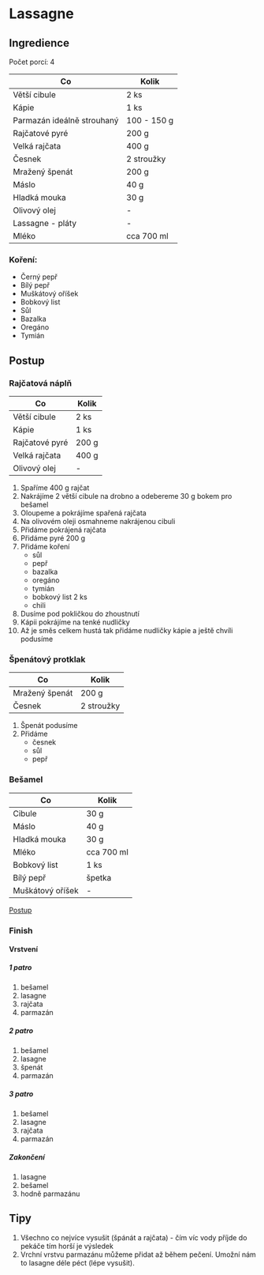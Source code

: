 # Lassagne

## Ingredience

Počet porcí: 4

| Co                         | Kolik       |
| -------------------------- | ----------- |
| Větší cibule               | 2 ks        |
| Kápie                      | 1 ks        |
| Parmazán ideálně strouhaný | 100 - 150 g |
| Rajčatové pyré             | 200 g       |
| Velká rajčata              | 400 g       |
| Česnek                     | 2 stroužky  |
| Mražený špenát             | 200 g       |
| Máslo                      | 40 g        |
| Hladká mouka               | 30 g        |
| Olivový olej               | -           |
| Lassagne - pláty           | -           |
| Mléko                      | cca 700 ml  |

### Koření:

- Černý pepř
- Bílý pepř
- Muškátový oříšek
- Bobkový list
- Sůl
- Bazalka
- Oregáno
- Tymián

## Postup

### Rajčatová náplň

| Co             | Kolik |
| -------------- | ----- |
| Větší cibule   | 2 ks  |
| Kápie          | 1 ks  |
| Rajčatové pyré | 200 g |
| Velká rajčata  | 400 g |
| Olivový olej   | -     |

1. Spaříme 400 g rajčat
1. Nakrájíme 2 větší cibule na drobno a odebereme 30 g bokem pro bešamel
1. Oloupeme a pokrájíme spařená rajčata
1. Na olivovém oleji osmahneme nakrájenou cibuli
1. Přidáme pokrájená rajčata
1. Přidáme pyré 200 g
1. Přidáme koření
   - sůl
   - pepř
   - bazalka
   - oregáno
   - tymián
   - bobkový list 2 ks
   - chili
1. Dusíme pod pokličkou do zhoustnutí
1. Kápii pokrájíme na tenké nudličky
1. Až je směs celkem hustá tak přidáme nudličky kápie a ještě chvíli podusíme

### Špenátový protklak

| Co             | Kolik      |
| -------------- | ---------- |
| Mražený špenát | 200 g      |
| Česnek         | 2 stroužky |

1. Špenát podusíme
1. Přidáme
   - česnek
   - sůl
   - pepř

### Bešamel

| Co               | Kolik      |
| ---------------- | ---------- |
| Cibule           | 30 g       |
| Máslo            | 40 g       |
| Hladká mouka     | 30 g       |
| Mléko            | cca 700 ml |
| Bobkový list     | 1 ks       |
| Bílý pepř        | špetka     |
| Muškátový oříšek | -          |

[Postup](besamel.md)

### Finish

#### Vrstvení

##### 1 patro

1. bešamel
1. lasagne
1. rajčata
1. parmazán

##### 2 patro

1. bešamel
1. lasagne
1. špenát
1. parmazán

##### 3 patro

1. bešamel
1. lasagne
1. rajčata
1. parmazán

##### Zakončení

1. lasagne
1. bešamel
1. hodně parmazánu

## Tipy

1. Všechno co nejvíce vysušit (špánát a rajčata) - čím víc
   vody příjde do pekáče tím horší je výsledek
1. Vrchní vrstvu parmazánu můžeme přidat až během pečení.
   Umožní nám to lasagne déle péct (lépe vysušit).
